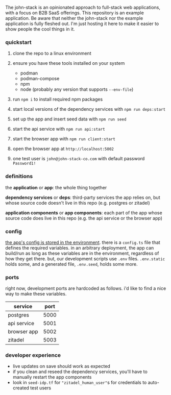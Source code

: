 The john-stack is an opinionated approach to full-stack web applications, with a focus on B2B SaaS offerings. This repository is an example application. Be aware that neither the john-stack nor the example application is fully fleshed out. I'm just hosting it here to make it easier to show people the cool things in it.

### quickstart

1. clone the repo to a linux environment
2. ensure you have these tools installed on your system

   - podman
   - podman-compose
   - npm
   - node (probably any version that supports `--env-file`)

3. run `npm i` to install required npm packages
4. start local versions of the dependency services with `npm run deps:start`
5. set up the app and insert seed data with `npm run seed`
6. start the api service with `npm run api:start`
7. start the browser app with `npm run client:start`
8. open the browser app at `http://localhost:5002`
9. one test user is `john@john-stack-co.com` with default password `Password1!`

### definitions

the **application** or **app**: the whole thing together

**dependency services** or **deps**: third-party services the app relies on, but whose source code doesn't live in this repo (e.g. postgres or zitadel)

**application components** or **app components**: each part of the app whose source code does live in this repo (e.g. the api service or the browser app)

### config

[the app's config is stored in the environment](https://12factor.net/config).
there is a `config.ts` file that defines the required variables.
in an arbitrary deployment, the app can build/run as long as these variables are in the environment, regardless of how they get there.
but, our development scripts use `.env` files. `.env.static` holds some, and a generated file, `.env.seed`, holds some more.

### ports

right now, development ports are hardcoded as follows. i'd like to find a nice way to make these variables.

| service     | port |
| ----------- | ---- |
| postgres    | 5000 |
| api service | 5001 |
| browser app | 5002 |
| zitadel     | 5003 |

### developer experience

- live updates on save should work as expected
- if you clean and reseed the dependency services, you'll have to manually restart the app components
- look in `seed-idp.tf` for `"zitadel_human_user"`s for credentials to auto-created test users
